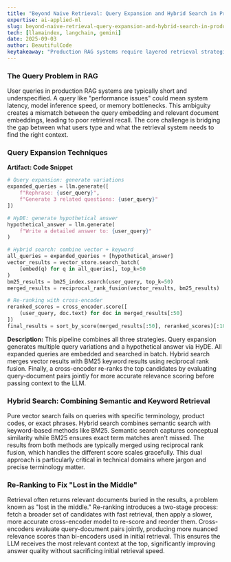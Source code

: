 ```yaml
---
title: "Beyond Naive Retrieval: Query Expansion and Hybrid Search in Production RAG Systems"
expertise: ai-applied-ml
slug: beyond-naive-retrieval-query-expansion-and-hybrid-search-in-production-rag-systems
tech: [llamaindex, langchain, gemini]
date: 2025-09-03
author: BeautifulCode
keytakeaway: "Production RAG systems require layered retrieval strategies where query expansion improves recall, hybrid search handles both semantic and exact matches, and re-ranking ensures relevant context reaches the LLM."
---
```


### The Query Problem in RAG

User queries in production RAG systems are typically short and underspecified. A query like "performance issues" could mean system latency, model inference speed, or memory bottlenecks. This ambiguity creates a mismatch between the query embedding and relevant document embeddings, leading to poor retrieval recall. The core challenge is bridging the gap between what users type and what the retrieval system needs to find the right context.

### Query Expansion Techniques

**Artifact: Code Snippet**

```python
# Query expansion: generate variations
expanded_queries = llm.generate([
    f"Rephrase: {user_query}",
    f"Generate 3 related questions: {user_query}"
])

# HyDE: generate hypothetical answer
hypothetical_answer = llm.generate(
    f"Write a detailed answer to: {user_query}"
)

# Hybrid search: combine vector + keyword
all_queries = expanded_queries + [hypothetical_answer]
vector_results = vector_store.search_batch(
    [embed(q) for q in all_queries], top_k=50
)
bm25_results = bm25_index.search(user_query, top_k=50)
merged_results = reciprocal_rank_fusion(vector_results, bm25_results)

# Re-ranking with cross-encoder
reranked_scores = cross_encoder.score([
    (user_query, doc.text) for doc in merged_results[:50]
])
final_results = sort_by_score(merged_results[:50], reranked_scores)[:10]
```

**Description:** This pipeline combines all three strategies. Query expansion generates multiple query variations and a hypothetical answer via HyDE. All expanded queries are embedded and searched in batch. Hybrid search merges vector results with BM25 keyword results using reciprocal rank fusion. Finally, a cross-encoder re-ranks the top candidates by evaluating query-document pairs jointly for more accurate relevance scoring before passing context to the LLM.

### Hybrid Search: Combining Semantic and Keyword Retrieval

Pure vector search fails on queries with specific terminology, product codes, or exact phrases. Hybrid search combines semantic search with keyword-based methods like BM25. Semantic search captures conceptual similarity while BM25 ensures exact term matches aren't missed. The results from both methods are typically merged using reciprocal rank fusion, which handles the different score scales gracefully. This dual approach is particularly critical in technical domains where jargon and precise terminology matter.

### Re-Ranking to Fix "Lost in the Middle"

Retrieval often returns relevant documents buried in the results, a problem known as "lost in the middle." Re-ranking introduces a two-stage process: fetch a broader set of candidates with fast retrieval, then apply a slower, more accurate cross-encoder model to re-score and reorder them. Cross-encoders evaluate query-document pairs jointly, producing more nuanced relevance scores than bi-encoders used in initial retrieval. This ensures the LLM receives the most relevant context at the top, significantly improving answer quality without sacrificing initial retrieval speed.